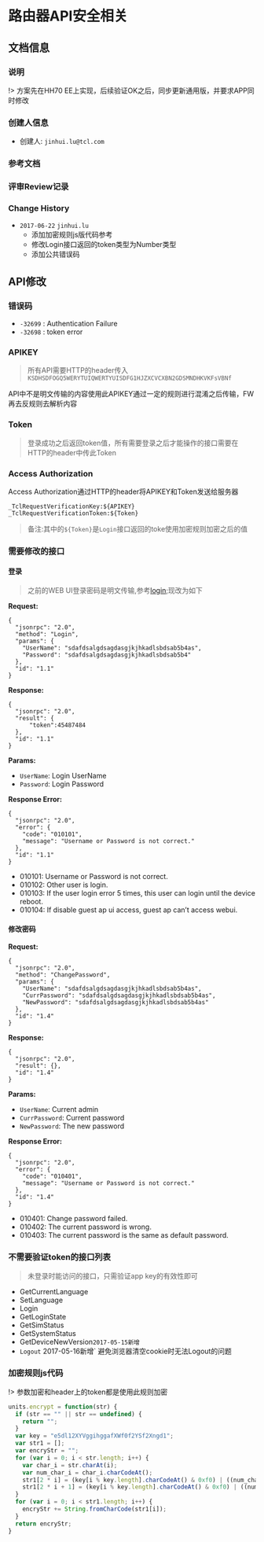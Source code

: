 # 路由器API安全相关

## 文档信息

### 说明
!> 方案先在HH70 EE上实现，后续验证OK之后，同步更新通用版，并要求APP同时修改

### 创建人信息
- 创建人: `jinhui.lu@tcl.com`

### 参考文档

### 评审Review记录


### Change History

- `2017-06-22` `jinhui.lu` 
  - 添加加密规则js版代码参考
  - 修改Login接口返回的token类型为Number类型
  - 添加公共错误码

## API修改

### 错误码

- `-32699` : Authentication Failure
- `-32698` : token error

### APIKEY
> 所有API需要HTTP的header传入  
`KSDHSDFOGQ5WERYTUIQWERTYUISDFG1HJZXCVCXBN2GDSMNDHKVKFsVBNf`

API中不是明文传输的内容使用此APIKEY通过一定的规则进行混淆之后传输，FW再去反规则去解析内容

### Token
> 登录成功之后返回token值，所有需要登录之后才能操作的接口需要在HTTP的header中传此Token

### Access Authorization

Access Authorization通过HTTP的header将APIKEY和Token发送给服务器
```
_TclRequestVerificationKey:${APIKEY}
_TclRequestVerificationToken:${Token}
```

>备注:其中的`${Token}`是`Login`接口返回的toke使用加密规则加密之后的值

### 需要修改的接口

#### 登录
> 之前的WEB UI登录密码是明文传输,参考[login](/hh70/smart-release_Json?id=_511-login);现改为如下

**Request:**

```
{
  "jsonrpc": "2.0",
  "method": "Login",
  "params": {
    "UserName": "sdafdsalgdsagdasgjkjhkadlsbdsab5b4as",
    "Password": "sdafdsalgdsagdasgjkjhkadlsbdsab5b4"
  },
  "id": "1.1"
}
```

**Response:**
```
{
  "jsonrpc": "2.0",
  "result": {
      "token":45487484
  },
  "id": "1.1"
}
```

**Params:**

- `UserName`: Login UserName
- `Password`: Login Password

**Response Error:**
```
{
  "jsonrpc": "2.0",
  "error": {
    "code": "010101",
    "message": "Username or Password is not correct."
  },
  "id": "1.1"
}
```
- 010101: Username or Password is not correct.
- 010102: Other user is login.
- 010103: If the user login error 5 times, this user can login until the device reboot.
- 010104: If disable guest ap ui access, guest ap can’t access webui.

#### 修改密码

**Request:**

```
{
  "jsonrpc": "2.0",
  "method": "ChangePassword",
  "params": {
    "UserName": "sdafdsalgdsagdasgjkjhkadlsbdsab5b4as",
    "CurrPassword": "sdafdsalgdsagdasgjkjhkadlsbdsab5b4as",
    "NewPassword": "sdafdsalgdsagdasgjkjhkadlsbdsab5b4as"
  },
  "id": "1.4"
}
```

**Response:**
```
{
  "jsonrpc": "2.0",
  "result": {},
  "id": "1.4"
}
```

**Params:**

- `UserName`: Current admin
- `CurrPassword`: Current password
- `NewPassword`: The new password

**Response Error:**
```
{
  "jsonrpc": "2.0",
  "error": {
    "code": "010401",
    "message": "Username or Password is not correct."
  },
  "id": "1.4"
}
```
- 010401: Change password failed.
- 010402: The current password is wrong.
- 010403: The current password is the same as default password.


### 不需要验证token的接口列表
> 未登录时能访问的接口，只需验证app key的有效性即可


- GetCurrentLanguage
- SetLanguage
- Login
- GetLoginState
- GetSimStatus
- GetSystemStatus
- GetDeviceNewVersion`2017-05-15新增`
- `Logout` 2017-05-16新增` 避免浏览器清空cookie时无法Logout的问题


### 加密规则js代码

!> 参数加密和header上的token都是使用此规则加密

```js
units.encrypt = function(str) {
  if (str == "" || str == undefined) {
    return "";
  }
  var key = "e5dl12XYVggihggafXWf0f2YSf2Xngd1";
  var str1 = [];
  var encryStr = "";
  for (var i = 0; i < str.length; i++) {
    var char_i = str.charAt(i);
    var num_char_i = char_i.charCodeAt();
    str1[2 * i] = (key[i % key.length].charCodeAt() & 0xf0) | ((num_char_i & 0xf) ^ (key[i % key.length].charCodeAt() & 0xf));
    str1[2 * i + 1] = (key[i % key.length].charCodeAt() & 0xf0) | ((num_char_i >> 4) ^ (key[i % key.length].charCodeAt() & 0xf));
  }
  for (var i = 0; i < str1.length; i++) {
    encryStr += String.fromCharCode(str1[i]);
  }
  return encryStr;
}
```


